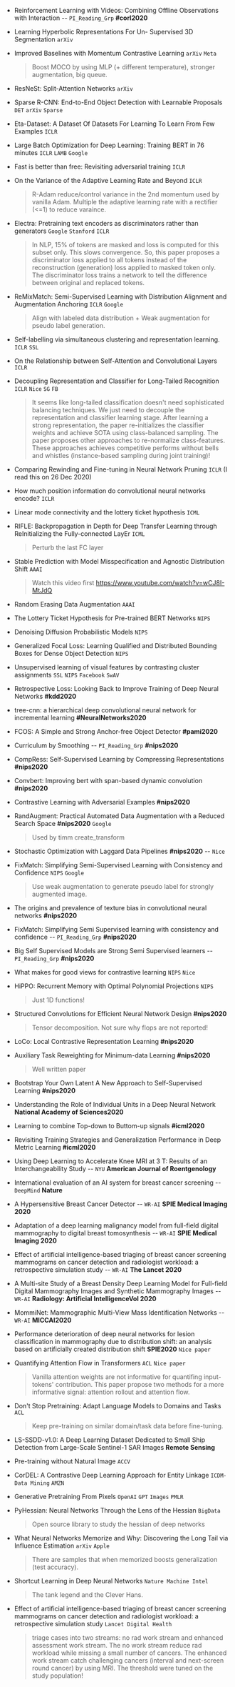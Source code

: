 * Reinforcement Learning with Videos: Combining Offline Observations with Interaction -- `PI_Reading_Grp` **#corl2020**
* Learning Hyperbolic Representations For Un- Supervised 3D Segmentation `arXiv`
* Improved Baselines with Momentum Contrastive Learning `arXiv` `Meta`
	> Boost MOCO by using MLP (+ different temperature), stronger augmentation, big queue. 

* ResNeSt: Split-Attention Networks `arXiv`
* Sparse R-CNN: End-to-End Object Detection with Learnable Proposals `DET` `arXiv` `Sparse`
* Eta-Dataset: A Dataset Of Datasets For Learning To Learn From Few Examples `ICLR`
* Large Batch Optimization for Deep Learning: Training BERT in 76 minutes `ICLR` `LAMB` `Google`
* Fast is better than free: Revisiting adversarial training `ICLR`

* On the Variance of the Adaptive Learning Rate and Beyond `ICLR`
	> R-Adam reduce/control variance in the 2nd momentum used by vanilla Adam. Multiple the adaptive learning rate with a rectifier (<=1) to reduce varaince.
* Electra: Pretraining text encoders as discriminators rather than generators `Google` `Stanford` `ICLR`
	> In NLP, 15% of tokens are masked and loss is computed for this subset only. This slows convergence. So, this paper proposes a discriminator loss applied to all tokens instead of the reconstruction (generation) loss applied to masked token only. The discriminator loss trains a network to tell the difference between original and replaced tokens. 

* ReMixMatch: Semi-Supervised Learning with Distribution Alignment and Augmentation Anchoring `ICLR` `Google`
	> Align with labeled data distribution + Weak augmentation for pseudo label generation.

* Self-labelling via simultaneous clustering and representation learning. `ICLR` `SSL`
* On the Relationship between Self-Attention and Convolutional Layers `ICLR`

* Decoupling Representation and Classifier for Long-Tailed Recognition `ICLR` `Nice` `SG` `FB`
	> It seems like long-tailed classification doesn't need sophisticated balancing techniques. We just need to decouple the representation and classifier learning stage. After learning a strong representation, the paper re-initializes the classifier weights and achieve SOTA using class-balanced sampling. The paper proposes other approaches to re-normalize class-features. These approaches achieves competitive performs without bells and whistles (instance-based sampling during joint training)!
	
* Comparing Rewinding and Fine-tuning in Neural Network Pruning `ICLR` (I read this on 26 Dec 2020)
* How much position information do convolutional neural networks encode? `ICLR`
* Linear mode connectivity and the lottery ticket hypothesis `ICML`
* RIFLE: Backpropagation in Depth for Deep Transfer Learning through ReInitializing the Fully-connected LayEr `ICML`
	> Perturb the last FC layer
* Stable Prediction with Model Misspecification and Agnostic Distribution Shift `AAAI`
	> Watch this video first https://www.youtube.com/watch?v=wCJ8I-MtJdQ
* Random Erasing Data Augmentation `AAAI`
* The Lottery Ticket Hypothesis for Pre-trained BERT Networks `NIPS`
* Denoising Diffusion Probabilistic Models `NIPS`
* Generalized Focal Loss: Learning Qualified and Distributed Bounding Boxes for Dense Object Detection `NIPS`
* Unsupervised learning of visual features by contrasting cluster assignments `SSL` `NIPS` `Facebook` `SwAV`
* Retrospective Loss: Looking Back to Improve Training of Deep Neural Networks  **#kdd2020**
* tree-cnn: a hierarchical deep convolutional neural network for incremental learning **#NeuralNetworks2020**
* FCOS: A Simple and Strong Anchor-free Object Detector **#pami2020**
* Curriculum by Smoothing -- `PI_Reading_Grp` **#nips2020**
* CompRess: Self-Supervised Learning by Compressing Representations **#nips2020**
* Convbert: Improving bert with span-based dynamic convolution **#nips2020**
* Contrastive Learning with Adversarial Examples **#nips2020**
* RandAugment: Practical Automated Data Augmentation with a Reduced Search Space **#nips2020** `Google`
	> Used by timm create_transform 
* Stochastic Optimization with Laggard Data Pipelines **#nips2020** -- `Nice` 
* FixMatch: Simplifying Semi-Supervised Learning with Consistency and Confidence `NIPS` `Google`
	> Use weak augmentation to generate pseudo label for strongly augmented image.
* The origins and prevalence of texture bias in convolutional neural networks **#nips2020**
* FixMatch: Simplifying Semi Supervised learning with consistency and confidence -- `PI_Reading_Grp` **#nips2020**
* Big Self Supervised Models are Strong Semi Supervised learners -- `PI_Reading_Grp` **#nips2020**
* What makes for good views for contrastive learning `NIPS` `Nice`
* HiPPO: Recurrent Memory with Optimal Polynomial Projections `NIPS`
	> Just 1D functions! 
* Structured Convolutions for Efficient Neural Network Design **#nips2020**
	> Tensor decomposition. Not sure why flops are not reported!
* LoCo: Local Contrastive Representation Learning **#nips2020**
* Auxiliary Task Reweighting for Minimum-data Learning **#nips2020**
	> Well written paper
* Bootstrap Your Own Latent A New Approach to Self-Supervised Learning **#nips2020**
* Understanding the Role of Individual Units in a Deep Neural Network **National Academy of Sciences2020**
* Learning to combine Top-down to Buttom-up signals **#icml2020**
* Revisiting Training Strategies and Generalization Performance in Deep Metric Learning **#icml2020**
* Using Deep Learning to Accelerate Knee MRI at 3 T: Results of an Interchangeability Study -- `NYU` **American Journal of Roentgenology**
* International evaluation of an AI system for breast cancer screening -- `DeepMind` **Nature**
* A Hypersensitive Breast Cancer Detector -- `WR-AI` **SPIE Medical Imaging 2020**
* Adaptation of a deep learning malignancy model from full-field digital mammography to digital breast tomosynthesis -- `WR-AI` **SPIE Medical Imaging 2020**
* Effect of artificial intelligence-based triaging of breast cancer screening mammograms on cancer detection and radiologist workload: a retrospective simulation study -- `WR-AI` **The Lancet 2020**
* A Multi-site Study of a Breast Density Deep Learning Model for Full-field Digital Mammography Images and Synthetic Mammography Images -- `WR-AI` **Radiology: Artificial IntelligenceVol 2020**
* MommiNet: Mammographic Multi-View Mass Identification Networks -- `WR-AI` **MICCAI2020**
* Performance deterioration of deep neural networks for lesion classification in mammography due to distribution shift: an analysis based on artificially created distribution shift **SPIE2020** `Nice paper`
* Quantifying Attention Flow in Transformers `ACL` `Nice paper`
	> Vanilla attention weights are not informative for quantifing input-tokens' contribution. This paper propose two methods for a more informative signal: attention rollout and attention flow.
* Don't Stop Pretraining: Adapt Language Models to Domains and Tasks `ACL`
	> Keep pre-training on similar domain/task data before fine-tuning.
* LS-SSDD-v1.0: A Deep Learning Dataset Dedicated to Small Ship Detection from Large-Scale Sentinel-1 SAR Images **Remote Sensing**
* Pre-training without Natural Image `ACCV`
* CorDEL: A Contrastive Deep Learning Approach for Entity Linkage `ICDM-Data Mining` `AMZN`
* Generative Pretraining From Pixels `OpenAI` `GPT` `Images` `PMLR`
* PyHessian: Neural Networks Through the Lens of the Hessian `BigData`
	> Open source library to study the hessian of deep networks
* What Neural Networks Memorize and Why: Discovering the Long Tail via Influence Estimation `arXiv` `Apple`
	> There are samples that when memorized boosts generalization (test accuracy).
* Shortcut Learning in Deep Neural Networks `Nature Machine Intel`
	> The tank legend and the Clever Hans.

* Effect of artificial intelligence-based triaging of breast cancer screening mammograms on cancer detection and radiologist workload: a retrospective simulation study `Lancet Digital Health`
	> triage cases into two streams: no rad work stream and enhanced assessment work stream. The no work stream reduce rad workload while missing a small number of cancers. The enhanced work stream catch challenging cancers (interval and next-screen round cancer) by using MRI. The threshold were tuned on the study population! 